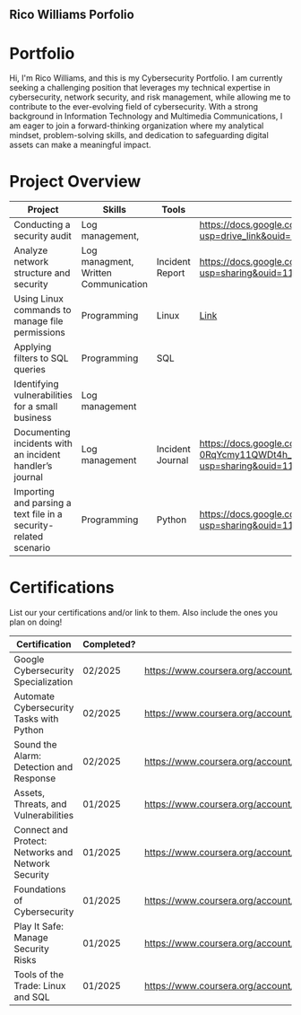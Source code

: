 ## Rico Williams Porfolio

# Portfolio

Hi, I'm Rico Williams, and this is my Cybersecurity Portfolio.
I am currently seeking a challenging position that leverages my technical expertise in cybersecurity, network security, and risk management, while allowing me to contribute to the ever-evolving field of cybersecurity. With a strong background in Information Technology and Multimedia Communications, I am eager to join a forward-thinking organization where my analytical mindset, problem-solving skills, and dedication to safeguarding digital assets can make a meaningful impact.


# Project Overview 
|     Project     |                 Skills                |     Tools       |      Link       |
| --------------- | ------------------------------------- | --------------- | --------------- |
| Conducting a security audit| Log management, |      |  https://docs.google.com/document/d/1eAZJutiUSyj2IO7_69C3vCZSNWegMPG3/edit?usp=drive_link&ouid=113025418551481697887&rtpof=true&sd=true|
| Analyze network structure and security| Log managment, Written Communication  |   Incident Report |https://docs.google.com/document/d/1wMiq4A_0LsvZ7psm3Pe92A6Vt8fRDog0/edit?usp=sharing&ouid=113025418551481697887&rtpof=true&sd=true
| Using Linux commands to manage file permissions|  Programming          |    Linux     |     [Link](https://docs.google.com/document/d/1uw5sNcWYYA1iAsq8O615J1fK4xAhlilC/edit?usp=sharing&ouid=113025418551481697887&rtpof=true&sd=true)     |
| Applying filters to SQL queries |  Programming  |        SQL         |           |
| Identifying vulnerabilities for a small business|  Log management      |      |         |   Link   |
| Documenting incidents with an incident handler’s journal |  Log management   |   Incident Journal   |  https://docs.google.com/document/d/16wb-0RqYcmy11QWDt4h_wdLxRAwHE5YL/edit?usp=sharing&ouid=113025418551481697887&rtpof=true&sd=true     |
| Importing and parsing a text file in a security-related scenario|  Programming   |  Python      |     https://docs.google.com/document/d/1XrguMc56mggAAYql94RdmVGs0jhemgL7/edit?usp=sharing&ouid=113025418551481697887&rtpof=true&sd=true | 



# Certifications 
List our your certifications and/or link to them. Also include the ones you plan on doing!

|     Certification     |               Completed?               |     Link       |
| --------------------  | -------------------------------------- | ---------------| 
| Google Cybersecurity Specialization|     02/2025      |                           https://www.coursera.org/account/accomplishments/specialization/5LL8JO3HP8TJ| 
  Automate Cybersecurity Tasks with Python|   02/2025   |                           https://www.coursera.org/account/accomplishments/verify/LGZWT9PVSC7F    | 
  Sound the Alarm: Detection and Response|    02/2025    |                           https://www.coursera.org/account/accomplishments/verify/FI0L6TVWTAE9   | 
  Assets, Threats, and Vulnerabilities|    01/2025       |                            https://www.coursera.org/account/accomplishments/verify/IRVEIBFN8SFP  | 
  Connect and Protect: Networks and Network Security|  01/2025  |                     https://www.coursera.org/account/accomplishments/verify/UQ6T6NB37A5J  | 
  Foundations of Cybersecurity|   01/2025|                                            https://www.coursera.org/account/accomplishments/verify/SNMSYPOYNP2H  | 
  Play It Safe: Manage Security Risks|    01/2025                            |     https://www.coursera.org/account/accomplishments/verify/HD5N6F0Z459V       |
  Tools of the Trade: Linux and SQL|                01/2025                |     https://www.coursera.org/account/accomplishments/verify/AVILGAQL8CI1       | 
